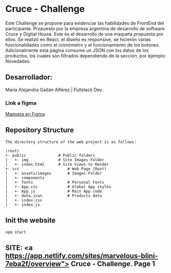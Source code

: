 <h1>Cruce - Challenge</h1>
<p>Este Challenge se propone para evidenciar las habilidades de FrontEnd del participante. Propuesto por la empresa argentina de desarrollo de software  Cruce y Digital House. Este es el desarrollo de una maqueta propuesta por ellos. Se realizó en React, el diseño es responsive, se hicieron varias funcionalidades como el cronómetro y el funcionamiento de los botones. Adicionalmente esta página consume un JSON con los datos de los productos, los cuales son filtrados dependiendo de la sección, por ejemplo: Novedades.</p>

<h2>Desarrollador:</h2>
María Alejandra Gaitán Alférez | Fullstack Dev.

<h3>Link a figma</h3>

<a href="https://www.figma.com/file/heGR0bZk0ywGVZxDMiIXVm/CRUCE-%E2%80%A2-Prueba---Listado?node-id=35%3A714"> Maqueta en Figma <a/>

## Repository Structure
    The directory structure of the web project is as follows:

    (root)
    +- public              # Public folders
    |   +- img             # Site Images Folder
    |   +- index.html      # Site Views to Render
    +- src                     # Web Page (Root)
    |   +- assets/images       # Images Folder
    |   +- components
    |   +- fonts               # Personal Fonts
    |   +- App.css             # Global App styles
    |   +- App.js              # Main App code
    |   +- data.json           # Products data
    |   +- index.css
    |   +- index.js
    
## Init the website
```shell
npm start
```
## SITE: <a https://app.netlify.com/sites/marvelous-blini-7eba2f/overview"> Cruce - Challenge. Page 1 <a/>

